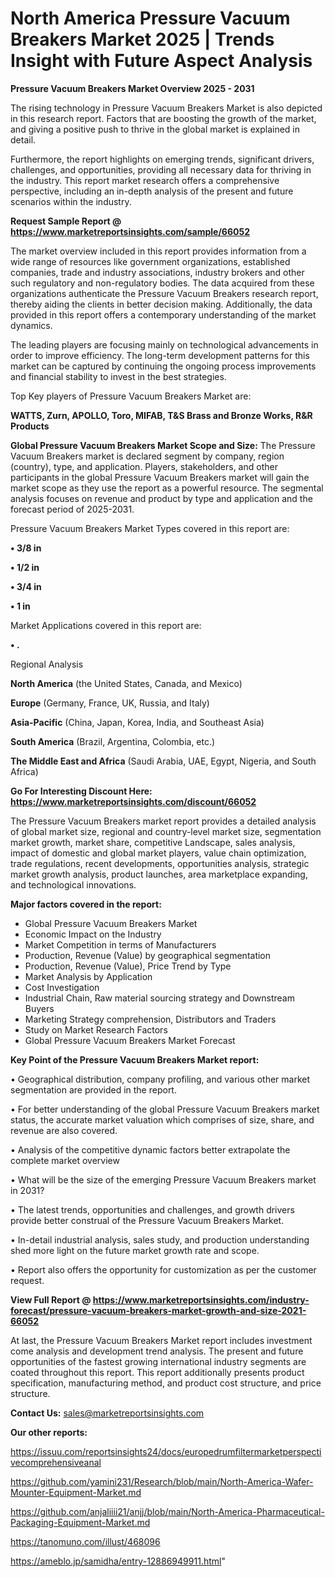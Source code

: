 # North America Pressure Vacuum Breakers Market 2025 | Trends Insight with Future Aspect Analysis

<Strong> Pressure Vacuum Breakers Market Overview 2025 - 2031</strong>

The rising technology in Pressure Vacuum Breakers Market is also depicted in this research report. Factors that are boosting the growth of the market, and giving a positive push to thrive in the global market is explained in detail.

Furthermore, the report highlights on emerging trends, significant drivers, challenges, and opportunities, providing all necessary data for thriving in the industry. This report market research offers a comprehensive perspective, including an in-depth analysis of the present and future scenarios within the industry.

<strong>Request Sample Report @ <a href=https://www.marketreportsinsights.com/sample/66052>https://www.marketreportsinsights.com/sample/66052</a></strong>

The market overview included in this report provides information from a wide range of resources like government organizations, established companies, trade and industry associations, industry brokers and other such regulatory and non-regulatory bodies. The data acquired from these organizations authenticate the Pressure Vacuum Breakers research report, thereby aiding the clients in better decision making. Additionally, the data provided in this report offers a contemporary understanding of the market dynamics.

The leading players are focusing mainly on technological advancements in order to improve efficiency. The long-term development patterns for this market can be captured by continuing the ongoing process improvements and financial stability to invest in the best strategies.

Top Key players of Pressure Vacuum Breakers Market are:

<strong>WATTS, Zurn, APOLLO, Toro, MIFAB, T&S Brass and Bronze Works, R&R Products</strong>

<strong><b>Global Pressure Vacuum Breakers Market Scope and Size:</b></strong>
The Pressure Vacuum Breakers market is declared segment by company, region (country), type, and application. Players, stakeholders, and other participants in the global Pressure Vacuum Breakers market will gain the market scope as they use the report as a powerful resource. The segmental analysis focuses on revenue and product by type and application and the forecast period of 2025-2031.

Pressure Vacuum Breakers Market Types covered in this report are:

<strong>• 3/8 in

• 1/2 in

• 3/4 in

• 1 in</strong>

Market Applications covered in this report are:

<strong>• .</strong> 

Regional Analysis

<strong>North America</strong> (the United States, Canada, and Mexico)

<strong>Europe</strong> (Germany, France, UK, Russia, and Italy)

<strong>Asia-Pacific</strong> (China, Japan, Korea, India, and Southeast Asia)

<strong>South America</strong> (Brazil, Argentina, Colombia, etc.)

<strong>The Middle East and Africa</strong> (Saudi Arabia, UAE, Egypt, Nigeria, and South Africa)

<strong>Go For Interesting Discount Here: <a href=https://www.marketreportsinsights.com/discount/66052>https://www.marketreportsinsights.com/discount/66052</a></strong>

The Pressure Vacuum Breakers market report provides a detailed analysis of global market size, regional and country-level market size, segmentation market growth, market share, competitive Landscape, sales analysis, impact of domestic and global market players, value chain optimization, trade regulations, recent developments, opportunities analysis, strategic market growth analysis, product launches, area marketplace expanding, and technological innovations.

<strong><b>Major factors covered in the report:</b></strong>
<ul>
  <li>Global Pressure Vacuum Breakers Market </li>
  <li>Economic Impact on the Industry</li>
  <li>Market Competition in terms of Manufacturers</li>
  <li>Production, Revenue (Value) by geographical segmentation</li>
  <li>Production, Revenue (Value), Price Trend by Type</li>
  <li>Market Analysis by Application</li>
  <li>Cost Investigation</li>
  <li>Industrial Chain, Raw material sourcing strategy and Downstream Buyers</li>
  <li>Marketing Strategy comprehension, Distributors and Traders</li>
  <li>Study on Market Research Factors</li>
  <li>Global Pressure Vacuum Breakers Market Forecast</li>
</ul>

<strong><b>Key Point of the Pressure Vacuum Breakers Market report:</b></strong>

• Geographical distribution, company profiling, and various other market segmentation are provided in the report.

• For better understanding of the global Pressure Vacuum Breakers market status, the accurate market valuation which comprises of size, share, and revenue are also covered.

• Analysis of the competitive dynamic factors better extrapolate the complete market overview

• What will be the size of the emerging Pressure Vacuum Breakers market in 2031?

• The latest trends, opportunities and challenges, and growth drivers provide better construal of the Pressure Vacuum Breakers Market.

• In-detail industrial analysis, sales study, and production understanding shed more light on the future market growth rate and scope.

• Report also offers the opportunity for customization as per the customer request.

<strong><b>View Full Report @ <a href=https://www.marketreportsinsights.com/industry-forecast/pressure-vacuum-breakers-market-growth-and-size-2021-66052>https://www.marketreportsinsights.com/industry-forecast/pressure-vacuum-breakers-market-growth-and-size-2021-66052</a></b></strong>


At last, the Pressure Vacuum Breakers Market report includes investment come analysis and development trend analysis. The present and future opportunities of the fastest growing international industry segments are coated throughout this report. This report additionally presents product specification, manufacturing method, and product cost structure, and price structure.

<strong>Contact Us:</strong>
sales@marketreportsinsights.com

<strong>Our other reports:</strong>

<a href=https://issuu.com/reportsinsights24/docs/europedrumfiltermarketperspectivecomprehensiveanal>https://issuu.com/reportsinsights24/docs/europedrumfiltermarketperspectivecomprehensiveanal</a>

<a href=https://github.com/yamini231/Research/blob/main/North-America-Wafer-Mounter-Equipment-Market.md>https://github.com/yamini231/Research/blob/main/North-America-Wafer-Mounter-Equipment-Market.md</a>

<a href=https://github.com/anjaliiii21/anjj/blob/main/North-America-Pharmaceutical-Packaging-Equipment-Market.md>https://github.com/anjaliiii21/anjj/blob/main/North-America-Pharmaceutical-Packaging-Equipment-Market.md</a>

<a href=https://tanomuno.com/illust/468096>https://tanomuno.com/illust/468096</a>

<a href=https://ameblo.jp/samidha/entry-12886949911.html>https://ameblo.jp/samidha/entry-12886949911.html</a>"
